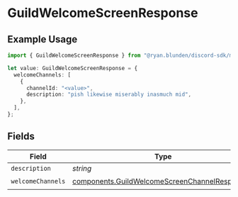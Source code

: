# GuildWelcomeScreenResponse

## Example Usage

```typescript
import { GuildWelcomeScreenResponse } from "@ryan.blunden/discord-sdk/models/components";

let value: GuildWelcomeScreenResponse = {
  welcomeChannels: [
    {
      channelId: "<value>",
      description: "pish likewise miserably inasmuch mid",
    },
  ],
};
```

## Fields

| Field                                                                                                          | Type                                                                                                           | Required                                                                                                       | Description                                                                                                    |
| -------------------------------------------------------------------------------------------------------------- | -------------------------------------------------------------------------------------------------------------- | -------------------------------------------------------------------------------------------------------------- | -------------------------------------------------------------------------------------------------------------- |
| `description`                                                                                                  | *string*                                                                                                       | :heavy_minus_sign:                                                                                             | N/A                                                                                                            |
| `welcomeChannels`                                                                                              | [components.GuildWelcomeScreenChannelResponse](../../models/components/guildwelcomescreenchannelresponse.md)[] | :heavy_check_mark:                                                                                             | N/A                                                                                                            |